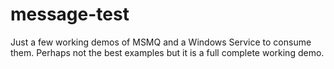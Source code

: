 # message-test
Just a few working demos of MSMQ and a Windows Service to consume them. Perhaps not the best examples but it is a full complete working demo.
